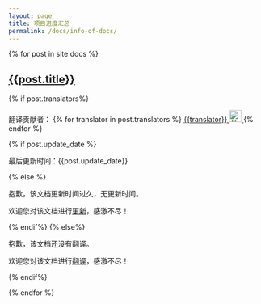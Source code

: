 ```yaml
---
layout: page
title: 项目进度汇总
permalink: /docs/info-of-docs/
---
```

{% for post in site.docs %}
<h2>
	<a href="{{post.url | prepend: site.url | replace: '_', ''}}">
	{{post.title}}
	</a>
</h2>
{% if post.translators%}
<p>
	翻译贡献者：
	{% for translator in post.translators %}
	  <a href="https://github.com/{{ translator }}" title="{{ translator }}">
		{{translator}}
		<img src="https://github.com/{{ translator }}.png" class="avatar" alt="{{ translator }} avatar" width="24" height="24">
	  </a>
	{% endfor %}
</p>
	{% if post.update_date %}
<p>
	最后更新时间：{{post.update_date}}
</p>
{% else %}
<p>
	抱歉，该文档更新时间过久，无更新时间。
</p>
<p>
	欢迎您对该文档进行<a href="https://github.com/xcatliu/jekyllcn/edit/master/site/{{ post.path }}">更新</a>，感激不尽！
</p>
	{% endif%}
{% else%}
<p>
	抱歉，该文档还没有翻译。
</p>
<p>
	欢迎您对该文档进行<a href="https://github.com/xcatliu/jekyllcn/edit/master/site/{{ post.path }}">翻译</a>，感激不尽！
</p>
{% endif%}

{% endfor %}